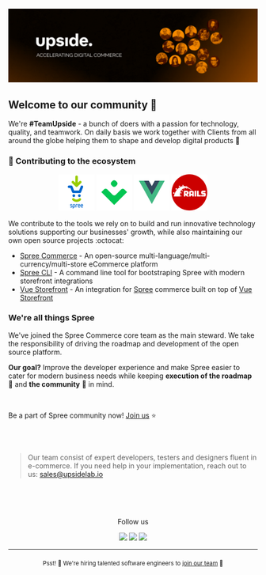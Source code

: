 ![Upside - Accelerating digital commerce](https://github.com/upsidelab/.github/blob/main/assets/banner.jpg)

## Welcome to our community 👋

We're **#TeamUpside** - a bunch of doers with a passion for technology, quality, and teamwork.
On daily basis we work together with Clients from all around the globe helping them to shape and develop digital products 🚀

### 🌱 Contributing to the ecosystem

<p align="center">
	<a href="https://github.com/spree"><img src="https://github.com/upsidelab/.github/blob/main/assets/icons/spree.png" alt="Spree Logo"></a>
	<a href="https://github.com/vuestorefront"><img src="https://github.com/upsidelab/.github/blob/main/assets/icons/vuestorefront.png" alt="VueStorefront Logo"></a>
	<a href="https://github.com/vuejs"><img src="https://github.com/upsidelab/.github/blob/main/assets/icons/vue.png" alt="VueJS Logo"></a>
	<a href="https://github.com/rails"><img src="https://github.com/upsidelab/.github/blob/main/assets/icons/rails.png" alt="Rails Logo"></a>
</p>

We contribute to the tools we rely on to build and run innovative technology solutions supporting our businesses' growth, while also maintaining our own open source projects :octocat:

- [Spree Commerce](https://github.com/spree/spree) - An open-source multi-language/multi-currency/multi-store eCommerce platform
- [Spree CLI](https://github.com/upsidelab/spree_cli_internal) - A command line tool for bootstraping Spree with modern storefront integrations
- [Vue Storefront](https://github.com/vuestorefront/spree) - An integration for [Spree](https://github.com/spree/spree) commerce built on top of [Vue Storefront](https://github.com/vuestorefront/vue-storefront/)

### We're all things Spree

We've joined the Spree Commerce core team as the main steward. We take the responsibility of driving the roadmap and development of the open source platform.

**Our goal?** Improve the developer experience and make Spree easier to cater for modern business needs while keeping **execution of the roadmap** 🎯 and **the community** 🧡 in mind.

<!-- TODO: Stay updated on our mission to improve the Spree platform with [Spree Roadmap]() ⚡️ -->
<br />

Be a part of Spree community now! [Join us](https://github.com/spree) ⭐️

<br />
<br />

> Our team consist of expert developers, testers and designers fluent in e-commerce. If you need help in your implementation, reach out to us: sales@upsidelab.io

<br />
<br />
<br />

<p align="center">Follow us</p>
<p align="center">
	<a href="https://www.linkedin.com/company/upside-lab/"><img src="https://img.shields.io/static/v1?&color=ff6f26&style=flat&logoColor=white&label=&message=LinkedIn&logo=linkedin" /></a>
	<a href="https://twitter.com/upsidelab"><img src="https://img.shields.io/static/v1?&color=ff6f26&style=flat&logoColor=white&label=&message=Twitter&logo=twitter" /></a>
	<a href="https://clutch.co/profile/upside"><img src="https://img.shields.io/static/v1?&color=ff6f26&style=flat&logoColor=white&label=&message=Clutch" /></a>
</p>

---

<p align="center"><sub>Psst! 🤫 We're hiring talented software engineers to <a href="https://upside.recruitee.com?source=github">join our team</a> 🧡</sub></p>
